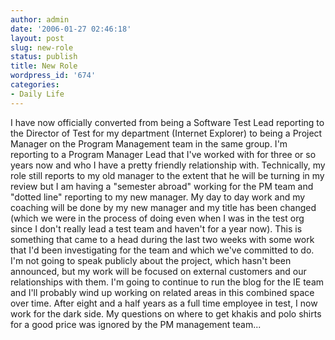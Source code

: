 ```yaml
---
author: admin
date: '2006-01-27 02:46:18'
layout: post
slug: new-role
status: publish
title: New Role
wordpress_id: '674'
categories:
- Daily Life
---
```


I have now officially converted from being a Software Test Lead
reporting to the Director of Test for my department (Internet Explorer)
to being a Project Manager on the Program Management team in the same
group. I'm reporting to a Program Manager Lead that I've worked with for
three or so years now and who I have a pretty friendly relationship
with. Technically, my role still reports to my old manager to the extent
that he will be turning in my review but I am having a "semester abroad"
working for the PM team and "dotted line" reporting to my new manager.
My day to day work and my coaching will be done by my new manager and my
title has been changed (which we were in the process of doing even when
I was in the test org since I don't really lead a test team and haven't
for a year now). This is something that came to a head during the last
two weeks with some work that I'd been investigating for the team and
which we've committed to do. I'm not going to speak publicly about the
project, which hasn't been announced, but my work will be focused on
external customers and our relationships with them. I'm going to
continue to run the blog for the IE team and I'll probably wind up
working on related areas in this combined space over time. After eight
and a half years as a full time employee in test, I now work for the
dark side. My questions on where to get khakis and polo shirts for a
good price was ignored by the PM management team...
